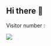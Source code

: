 ## Hi there 👋
Visitor number :


<a href="https://profile-counter.glitch.me/Ax8457/count.svg"></a>
<a><img align="center" src="https://github-readme-stats.vercel.app/api/top-langs/?username=Ax8457&layout=compact&theme=swift&hide_border=true"/></a>
